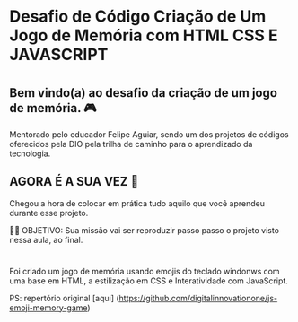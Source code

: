 # Desafio de Código Criação de Um Jogo de Memória com HTML CSS E JAVASCRIPT
#
## Bem vindo(a) ao desafio da criação de um jogo de memória. 🎮

Mentorado pelo educador Felipe Aguiar, sendo um dos projetos de códigos oferecidos pela DIO pela trilha de caminho para o aprendizado da tecnologia.

## AGORA É A SUA VEZ 🎯

Chegou a hora de colocar em prática tudo aquilo que você aprendeu durante esse projeto.

👨‍💻 OBJETIVO:
Sua missão vai ser reproduzir passo passo o projeto visto nessa aula, ao final.

#
Foi criado um jogo de memória usando emojis do teclado windonws com uma base em HTML, a estilização em CSS e Interatividade com JavaScript.

PS: repertório original [aqui] (https://github.com/digitalinnovationone/js-emoji-memory-game)


